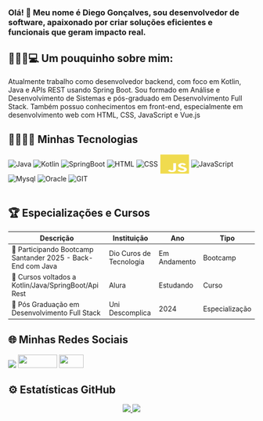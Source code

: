 ### Olá! 👋 Meu nome é Diego Gonçalves, sou desenvolvedor de software, apaixonado por criar soluções eficientes e funcionais que geram impacto real.

## 🙋🏽‍♂️💻 Um pouquinho sobre mim:
<div>
  <p>
   Atualmente trabalho como desenvolvedor backend, com foco em Kotlin, Java e APIs REST usando Spring Boot.
Sou formado em Análise e Desenvolvimento de Sistemas e pós-graduado em Desenvolvimento Full Stack.
Também possuo conhecimentos em front-end, especialmente em desenvolvimento web com HTML, CSS, JavaScript e Vue.js

  </p>
</div>

## 👨🏽‍💻🚀 Minhas Tecnologias         
<div style="display: inline_block">
  <img align="center" alt="Java" height="40" width="60" src="https://cdn.jsdelivr.net/gh/devicons/devicon@latest/icons/java/java-original-wordmark.svg" />
  <img align="center" alt="Kotlin" height="60" width="60" src="https://cdn.jsdelivr.net/gh/devicons/devicon@latest/icons/kotlin/kotlin-plain-wordmark.svg">
  <img align="center" alt="SpringBoot" height="40" width="60" src="https://cdn.jsdelivr.net/gh/devicons/devicon@latest/icons/spring/spring-original-wordmark.svg" />
  <img align="center" alt="HTML" height="40" width="60" src="https://cdn.jsdelivr.net/gh/devicons/devicon@latest/icons/html5/html5-plain-wordmark.svg">
  <img align="center" alt="CSS" height="40" width="60" src="https://cdn.jsdelivr.net/gh/devicons/devicon@latest/icons/css3/css3-plain-wordmark.svg">
  <img align="center" alt="JavaScript" height="40" width="60" src="https://raw.githubusercontent.com/devicons/devicon/master/icons/javascript/javascript-plain.svg">
  <img align="center" alt="JavaScript" height="40" width="60" src="https://cdn.jsdelivr.net/gh/devicons/devicon@latest/icons/vuejs/vuejs-original-wordmark.svg">
  <img align="center" alt="Mysql" height="40" width="60" src="https://cdn.jsdelivr.net/gh/devicons/devicon@latest/icons/mysql/mysql-original-wordmark.svg" />  
  <img align="center" alt="Oracle" height="40" width="60" src="https://cdn.jsdelivr.net/gh/devicons/devicon@latest/icons/oracle/oracle-original.svg" />      
  <img align="center" alt="GIT" height="40" width="60" src="https://cdn.jsdelivr.net/gh/devicons/devicon@latest/icons/git/git-original-wordmark.svg">
</div><br>

## 🏆 Especializações e Cursos

Descrição   | Instituição   | Ano | Tipo
--------- | --------- | ------ | ------
🏅 Participando Bootcamp Santander 2025 - Back-End com Java | Dio Curos de Tecnologia | Em Andamento | Bootcamp
🏅 Cursos voltados a Kotlin/Java/SpringBoot/Api Rest | Alura | Estudando | Curso
🏅 Pós Graduação em Desenvolvimento Full Stack | Uni Descomplica | 2024 | Especialização

## 🌐 Minhas Redes Sociais
  
<div> 
  <a href="https://www.linkedin.com/in/diegosilvagoncalves" target="_blank"><img src="https://img.shields.io/badge/-LinkedIn-%230077B5?style=for-the-badge&logo=linkedin&logoColor=white" target="_blank"></a> 
  <a  href="https://wa.me/5511973903183" target="_blank"><img " height="27" width="80"  src="https://tse2.mm.bing.net/th/id/OIP.IrwoHTzbh4bjtlIdJPy8-wHaEF?r=0&rs=1&pid=ImgDetMain" target="_blank"></a>
  <a href="mailto:diego.techdev@gmail.com" target="_blank"><img  " height="27" width="50" src="https://tse4.mm.bing.net/th/id/OIP.vpeLaD_oYfxq2K-wsB06VwHaHa?r=0&rs=1&pid=ImgDetMain" target="_blank"></a>
</div>

## ⚙️ Estatísticas GitHub

<div align="center">
  <a href="https://github.com/dg0611">
  <img height="170em" src="https://github-readme-stats.vercel.app/api?username=dg0611&show_icons=true&theme=dark&include_all_commits=true&count_private=true"/>
  <img height="170em" src="https://github-readme-stats.vercel.app/api/top-langs/?username=dg0611&layout=compact&langs_count=7&theme=dark"/>
</div>
